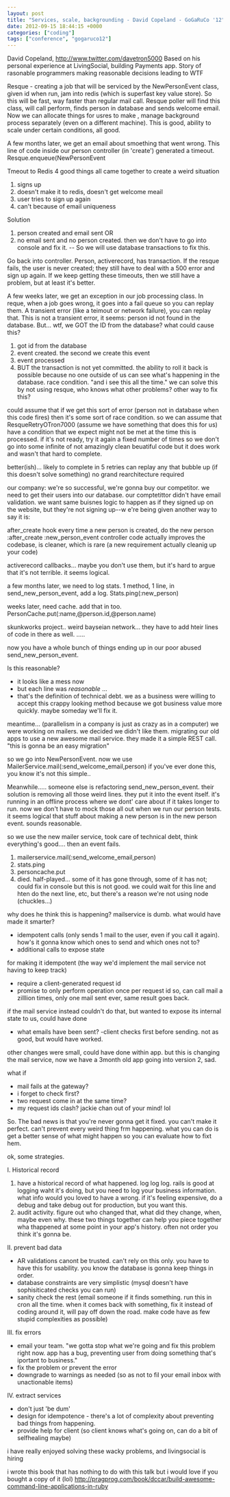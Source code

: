 ```yaml
---
layout: post
title: "Services, scale, backgrounding - David Copeland - GoGaRuCo '12"
date: 2012-09-15 18:44:15 +0000
categories: ["coding"]
tags: ["conference", "gogaruco12"]
---
```


David Copeland, http://www.twitter.com/davetron5000
Based on his personal experience at LivingSocial, building Payments app. Story of rasonable programmers making reasonable decisions leading to WTF

Resque - creating a job that will be serviced by the NewPersonEvent class, given id when run, jam into redis (which is superfast key value store). So this will be fast, way faster than regular mail call. 
Resque poller will find this class, will call perform, finds person in database and sends welcome email. 
Now we can allocate things for usres to make , manage background process separately (even on a different machine). This is good, ability to scale under certain conditions, all good. 

A few months later, we get an email about smoething that went wrong. This line of code inside our person controller (in 'create') generated a timeout. Resque.enqueue(NewPersonEvent

Tmeout to Redis 
4 good things all came together to create a weird situation
1. signs up
2. doesn't make it to redis, doesn't get welcome meail
3. user tries to sign up again
4. can't because of email uniqueness

Solution
1. person created and email sent 
OR
2. no email sent and no person created. then we don't have to go into console and fix it. 
-- So we will use database transactions to fix this. 

Go back into controller. Person, activerecord, has transaction. If the resque fails, the user is never created; they still have to deal with a 500 error and sign up again. If we keep getting these timeouts, then we still have a problem, but at least it's better. 

A few weeks later, we get an exception in our job processing class. 
In reque, when a job goes wrong, it goes into a fail queue so you can replay them. A transient error (like a teimout or network failure), you can replay that. This is not a transient error, it seems: person id not found in the database. But... wtf, we GOT the ID from the database? what could cause this? 

1. got id from the database
2. event created. the second we create this event
3. event processed
4. BUT the transaction is not yet committed. the ability to roll it back is possible because no one outside of us can see what's happening in the database. race condition. "and i see this all the time." we can solve this by not using resque, who knows what other problems? other way to fix this? 

could assume that if we get this sort of error (person not in database when this code fires) then it's some sort of race condition. so we can assume that 
ResqueRetryOTron7000 (assume we have something that does this for us)
have a condition that we expect might not be met at the time this is processed. if it's not ready, try it again a fixed number of times so we don't go into some infinite of 
not amazingly clean beuatiful code but it does work and wasn't that hard to complete. 

better(ish)...
likely to complete in 5 retries 
can replay any that bubble up (if this doesn't solve something)
no grand rearchitecture required

our company: we're so successful, we're gonna buy our competitor. 
we need to get their users into our database. our comptetittor didn't have email validation. 
we want same buisnes logic to happen as if they signed up on the website, but they're not signing up--w e're being given 
another way to say it is: 

after_create hook
every time a new person is created, do the new person
:after_create :new_person_event
controller code actually improves the codebase, is cleaner, which is rare (a new requirement actually cleanig up your code)

activerecord callbacks... maybe you don't use them, but it's hard to argue that it's not terrible. it seems logical. 

a few months later, we need to log stats. 
1 method, 1 line, in send_new_person_event, add a log. Stats.ping(:new_person)

weeks later, need cache. add that in too. PersonCache.put(:name,@person.id,@person.name)

skunkworks project.. weird bayseian network... they have to add hteir lines of code in there as well. 
.....

now you have a whole bunch of things ending up in our poor abused send_new_person_event. 

Is this reasonable? 
- it looks like a mess now
- but each line was _reasonable_ ... 
- that's the definition of technical debt. we as a business were willing to accept this crappy looking method because we got business value more quickly. maybe someday we'll fix it. 

meantime... (parallelism in a company is just as crazy as in a computer) we were working on mailers. we decided we didn't like them. migrating our old apps to use a new awesome mail service. they made it a simple REST call. "this is gonna be an easy migration" 

so we go into NewPersonEvent. now we use MailerService.mail(:send_welcome_email,person)
if you've ever done this, you know it's not this simple.. 

Meanwhile..... someone else is refactoring send_new_person_event. their solution is removing all those weird lines. they put it into the event itself. it's running in an offline process where we dont' care about if it takes longer to run. now we don't have to mock those all out when we run our person tests. it seems logical that stuff about making a new person is in the new person event. sounds reasonable. 

so we use the new mailer service, took care of technical debt, think everything's good.... then an event fails. 

1. mailerservice.mail(:send_welcome_email,person)
2. stats.ping
3. personcache.put
4. died. half-played... some of it has gone through, some of it has not; could fix in console but this is not good. we could wait for this line and hten do the next line, etc, but there's a reason we're not using node (chuckles...)

why does he think this is happening? mailservice is dumb. what would have made it smarter? 
- idempotent calls (only sends 1 mail to the user, even if you call it again). how's it gonna know which ones to send and which ones not to? 
- additional calls to expose state 

for making it idempotent (the way we'd implement the mail service not having to keep track)
- require a client-generated request id
- promise to only perform operation once per request id
so, can call mail a zilllion times, only one mail sent ever, same result goes back. 

if the mail service instead couldn't do that, but wanted to expose its internal state to us, could have done
- what emails have been sent?
-client checks first before sending. 
not as good, but would have worked. 

other changes were small, could have done within app. but this is changing the mail service, now we have a 3month old app going into version 2, sad. 

what if
- mail fails at the gateway?
- i forget to check first?
- two request come in at the same time? 
- my request ids clash?
jackie chan out of your mind! lol

So. The bad news is that you're never gonna get it fixed. you can't make it perfect. can't prevent every weird thing frm happening. what you can do is get a better sense of what might happen so you can evaluate how to fixt hem. 

ok, some strategies. 

I. Historical record
1. have a historical record of what happened. log log log. rails is good at logging waht it's doing, but you need to log your business information. what info would you loved to have a wrong. if it's feeling expensive, do a debug and take debug out for production, but you want this. 
2. audit activity. figure out who changed that, what did they change, when, maybe even why. 
these two things together can help you piece together wha thappened at some point in your app's history. often not order you think it's gonna be. 

II. prevent bad data
- AR validations canont be trusted. can't rely on this only. you have to have this for usability. you know the database is gonna keep things in order. 
- database constraints are very simplistic (mysql doesn't have sophisiticated checks you can run)
- sanity check the rest (email someone if it finds something. run this in cron all the time. when it comes back with something, fix it instead of coding around it, will pay off down the road. make code have as few stupid complexities as possible)

III. fix errors
- email your team. "we gotta stop what we're going and fix this problem right now. app has a bug, preventing user from doing something that's iportant to business." 
- fix the problem or prevent the error
- downgrade to warnings as needed (so as not to fil your email inbox with unactionable items)

IV. extract services 
- don't just 'be dum'
- design for idempotence - there's a lot of complexity about preventing bad things from happening. 
- provide help for client (so client knows what's going on, can do a bit of selfhealing maybe)

i have really enjoyed solving these wacky problems, and livingsocial is hiring

i wrote this book that has nothing to do with this talk but i would love if you bought a copy of it (lol) http://pragprog.com/book/dccar/build-awesome-command-line-applications-in-ruby